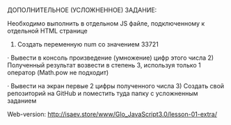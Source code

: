 ДОПОЛНИТЕЛЬНОЕ (УСЛОЖНЕННОЕ) ЗАДАНИЕ:

Необходимо выполнить в отдельном JS файле, подключенному к отдельной HTML странице
1) Создать переменную num со значением 33721

· Вывести в консоль произведение (умножение) цифр этого числа
2) Полученный результат возвести в степень 3, используя только 1 оператор (Math.pow не подходит)

· Вывести на экран первые 2 цифры полученного числа
3) Создать свой репозиторий на GitHub и поместить туда папку с усложненным заданием

Web-version: http://isaev.store/www/Glo_JavaScript3.0/lesson-01-extra/
